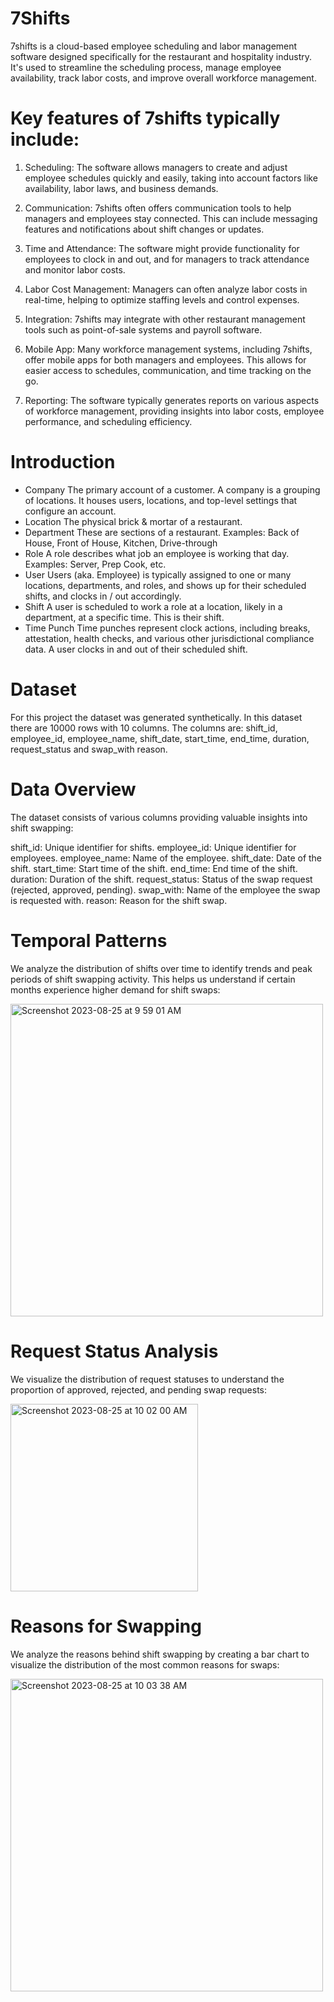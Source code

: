 # 7Shifts

7shifts is a cloud-based employee scheduling and labor management software designed specifically for the restaurant and hospitality industry. It's used to streamline the scheduling process, manage employee availability, track labor costs, and improve overall workforce management.

# Key features of 7shifts typically include:

  1.  Scheduling: The software allows managers to create and adjust employee schedules quickly and easily, taking into account factors like availability, labor laws, and business demands.

   2.  Communication: 7shifts often offers communication tools to help managers and employees stay connected. This can include messaging features and notifications about shift changes or updates.

  3.  Time and Attendance: The software might provide functionality for employees to clock in and out, and for managers to track attendance and monitor labor costs.

  4.  Labor Cost Management: Managers can often analyze labor costs in real-time, helping to optimize staffing levels and control expenses.

  5.  Integration: 7shifts may integrate with other restaurant management tools such as point-of-sale systems and payroll software.

  6.  Mobile App: Many workforce management systems, including 7shifts, offer mobile apps for both managers and employees. This allows for easier access to schedules, communication, and time tracking on the go.
    
  7.  Reporting: The software typically generates reports on various aspects of workforce management, providing insights into labor costs, employee performance, and scheduling efficiency.


# Introduction 

  - Company
The primary account of a customer. A company is a grouping of locations. It houses users, locations, and top-level settings that configure an account.
  - Location
The physical brick & mortar of a restaurant.
  - Department
These are sections of a restaurant.
Examples: Back of House, Front of House, Kitchen, Drive-through
  - Role
A role describes what job an employee is working that day.
Examples: Server, Prep Cook, etc.
  - User
Users (aka. Employee) is typically assigned to one or many locations, departments, and roles, and shows up for their scheduled shifts, and clocks in / out accordingly.
  - Shift
A user is scheduled to work a role at a location, likely in a department, at a specific time. This is their shift.
  - Time Punch
Time punches represent clock actions, including breaks, attestation, health checks, and various other jurisdictional compliance data.
A user clocks in and out of their scheduled shift.

# Dataset 
 For this project the dataset was generated synthetically. In this dataset there are 10000 rows with 10 columns. The columns are: shift_id,	employee_id,	employee_name,	shift_date,	start_time,	end_time,	duration,	request_status and 	swap_with	reason. 

# Data Overview
The dataset consists of various columns providing valuable insights into shift swapping:

shift_id: Unique identifier for shifts.
employee_id: Unique identifier for employees.
employee_name: Name of the employee.
shift_date: Date of the shift.
start_time: Start time of the shift.
end_time: End time of the shift.
duration: Duration of the shift.
request_status: Status of the swap request (rejected, approved, pending).
swap_with: Name of the employee the swap is requested with.
reason: Reason for the shift swap.

# Temporal Patterns
We analyze the distribution of shifts over time to identify trends and peak periods of shift swapping activity. This helps us understand if certain months experience higher demand for shift swaps:

<img width="500" alt="Screenshot 2023-08-25 at 9 59 01 AM" src="https://github.com/alirazi1992/7Shifts/assets/95105244/d334e16e-3db2-4edb-a9f2-d900a692450a">

# Request Status Analysis
We visualize the distribution of request statuses to understand the proportion of approved, rejected, and pending swap requests:


<img width="300" alt="Screenshot 2023-08-25 at 10 02 00 AM" src="https://github.com/alirazi1992/7Shifts/assets/95105244/42ca53d4-d4cc-45d2-b83d-7722fedc3602">

# Reasons for Swapping
We analyze the reasons behind shift swapping by creating a bar chart to visualize the distribution of the most common reasons for swaps:

<img width="500" alt="Screenshot 2023-08-25 at 10 03 38 AM" src="https://github.com/alirazi1992/7Shifts/assets/95105244/499bd88d-3c49-40e6-9727-89ab2fb6de50">





